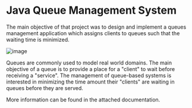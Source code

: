 # Java Queue Management System

The main objective of that project was to design and implement a queues management application which assigns clients to queues such that the waiting time is minimized.

![image](https://github.com/marcris31/Projects/assets/113884009/7bedce87-2ef1-42db-8c10-fdbcd4664dcf)

Queues are commonly used to model real world domains. The main objective of a queue is to provide a place for a "client" to wait before receiving a "service". The management of queue-based systems is interested in minimizing the time amount their "clients" are waiting in queues before they are served.

More information can be found in the attached documentation.
